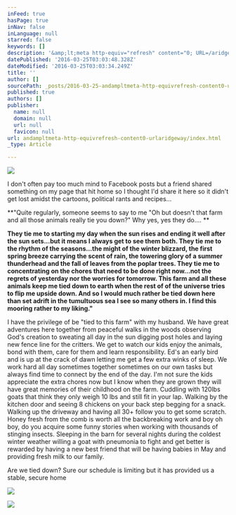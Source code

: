 ```yaml
---
inFeed: true
hasPage: true
inNav: false
inLanguage: null
starred: false
keywords: []
description: '&amp;lt;meta http-equiv="refresh" content="0; URL=/aridgeway1?_fb_noscript=1" /&amp;gt;&amp;lt;meta http-equiv="X-Frame-Options" content="DENY" /&amp;gt;'
datePublished: '2016-03-25T03:03:48.328Z'
dateModified: '2016-03-25T03:03:34.249Z'
title: ''
author: []
sourcePath: _posts/2016-03-25-andampltmeta-http-equivrefresh-content0-urlaridgeway.md
published: true
authors: []
publisher:
  name: null
  domain: null
  url: null
  favicon: null
url: andampltmeta-http-equivrefresh-content0-urlaridgeway/index.html
_type: Article

---
```

![](https://the-grid-user-content.s3-us-west-2.amazonaws.com/7c43798d-a21e-482f-9780-58c5244a14fa.jpg)

I don't often pay too much mind to Facebook posts but a friend shared something on my page that hit home so I thought I'd share it here so it didn't get lost amidst the cartoons, political rants and recipes... 

**"Quite regularly, someone seems to say to me "Oh but doesn't that farm and all those animals really tie you down?" Why yes, yes they do.... **

**They tie me to starting my day when the sun rises and ending it well after the sun sets...but it means I always get to see them both. They tie me to the rhythm of the seasons...the might of the winter blizzard, the first spring breeze carrying the scent of rain, the towering glory of a summer thunderhead and the fall of leaves from the poplar trees. They tie me to concentrating on the chores that need to be done right now...not the regrets of yesterday nor the worries for tomorrow. This farm and all these animals keep me tied down to earth when the rest of of the universe tries to flip me upside down. And so I would much rather be tied down here than set adrift in the tumultuous sea I see so many others in. I find this mooring rather to my liking."**

I have the privilege of be "tied to this farm" with my husband. We have great adventures here together from peaceful walks in the woods observing God's creation to sweating all day in the sun digging post holes and laying new fence line for the critters.  We get to watch our kids enjoy the animals, bond with them, care for them and learn responsibility.  Ed's an early bird and is up at the crack of dawn letting me get a few extra winks of sleep.  We work hard all day sometimes together sometimes on our own tasks but always find time to connect by the end of the day.  I'm not sure the kids appreciate the extra chores now but I know when they are grown they will have great memories of their childhood on the farm.  Cuddling with 120lbs goats that think they only weigh 10 lbs and still fit in your lap.  Walking by the kitchen door and seeing 8 chickens on your back step begging for a snack. Walking up the driveway and having all 30+ follow you to get some scratch.  Honey fresh from the comb is worth all the backbreaking work and boy oh boy,  do you acquire some funny stories when working with thousands of stinging insects.  Sleeping in the barn for several nights during the coldest winter weather willing a goat with pneumonia to fight and get better is rewarded by having a new best friend that will be having babies in May and providing fresh milk to our family.

Are we tied down?  Sure our schedule is limiting but it has provided us a stable, secure home 

![](https://the-grid-user-content.s3-us-west-2.amazonaws.com/b1512d11-48b9-446f-84d9-3f8e1f354dc2.jpg)

![](https://the-grid-user-content.s3-us-west-2.amazonaws.com/91f73f37-df5c-4e1b-94af-c0f21610a751.jpg)